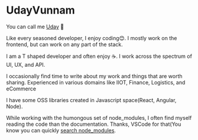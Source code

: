 # UdayVunnam

You can call me [Uday](https://www.linkedin.com/in/udayvunnam/) 👋

Like every seasoned developer, I enjoy coding😊. I mostly work on the frontend, but can work on any part of the stack.

I am a T shaped developer and often enjoy ☕️. I work across the spectrum of UI, UX, and API. 

I occasionally find time to write about my work and things that are worth sharing. Experienced in various domains like IIOT, Finance, Logistics, and eCommerce

I have some OSS libraries created in Javascript space(React, Angular, Node). 

While working with the humongous set of node_modules, I often find myself reading the code than the documentation. Thanks, VSCode for that(You know you can quickly [search node_modules](https://marketplace.visualstudio.com/items?itemName=jasonnutter.search-node-modules). 

